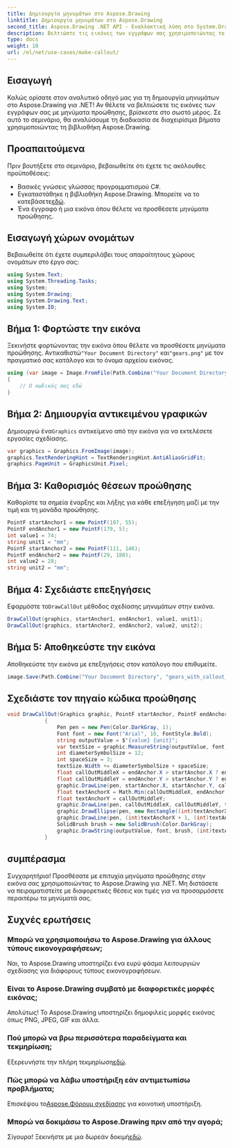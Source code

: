 ```yaml
---
title: Δημιουργία μηνυμάτων στο Aspose.Drawing
linktitle: Δημιουργία μηνυμάτων στο Aspose.Drawing
second_title: Aspose.Drawing .NET API - Εναλλακτική λύση στο System.Drawing.Common
description: Βελτιώστε τις εικόνες των εγγράφων σας χρησιμοποιώντας το Aspose.Drawing για .NET! Μάθετε βήμα προς βήμα πώς να προσθέτετε μηνύματα προώθησης για πιο καθαρά και κατατοπιστικά γραφικά.
type: docs
weight: 10
url: /el/net/use-cases/make-callout/
---
```

## Εισαγωγή
Καλώς ορίσατε στον αναλυτικό οδηγό μας για τη δημιουργία μηνυμάτων στο Aspose.Drawing για .NET! Αν θέλετε να βελτιώσετε τις εικόνες των εγγράφων σας με μηνύματα προώθησης, βρίσκεστε στο σωστό μέρος. Σε αυτό το σεμινάριο, θα αναλύσουμε τη διαδικασία σε διαχειρίσιμα βήματα χρησιμοποιώντας τη βιβλιοθήκη Aspose.Drawing.
## Προαπαιτούμενα
Πριν βουτήξετε στο σεμινάριο, βεβαιωθείτε ότι έχετε τις ακόλουθες προϋποθέσεις:
- Βασικές γνώσεις γλώσσας προγραμματισμού C#.
-  Εγκαταστάθηκε η βιβλιοθήκη Aspose.Drawing. Μπορείτε να το κατεβάσετε[εδώ](https://releases.aspose.com/drawing/net/).
- Ένα έγγραφο ή μια εικόνα όπου θέλετε να προσθέσετε μηνύματα προώθησης.
## Εισαγωγή χώρων ονομάτων
Βεβαιωθείτε ότι έχετε συμπεριλάβει τους απαραίτητους χώρους ονομάτων στο έργο σας:
```csharp
using System.Text;
using System.Threading.Tasks;
using System;
using System.Drawing;
using System.Drawing.Text;
using System.IO;
```
## Βήμα 1: Φορτώστε την εικόνα
 Ξεκινήστε φορτώνοντας την εικόνα όπου θέλετε να προσθέσετε μηνύματα προώθησης. Αντικαθιστώ`"Your Document Directory"` και`"gears.png"` με τον πραγματικό σας κατάλογο και το όνομα αρχείου εικόνας.
```csharp
using (var image = Image.FromFile(Path.Combine("Your Document Directory", "gears.png")))
{
    // Ο κωδικός σας εδώ
}
```
## Βήμα 2: Δημιουργία αντικειμένου γραφικών
 Δημιουργώ ένα`Graphics` αντικείμενο από την εικόνα για να εκτελέσετε εργασίες σχεδίασης.
```csharp
var graphics = Graphics.FromImage(image);
graphics.TextRenderingHint = TextRenderingHint.AntiAliasGridFit;
graphics.PageUnit = GraphicsUnit.Pixel;
```
## Βήμα 3: Καθορισμός θέσεων προώθησης
Καθορίστε τα σημεία έναρξης και λήξης για κάθε επεξήγηση μαζί με την τιμή και τη μονάδα προώθησης.
```csharp
PointF startAnchor1 = new PointF(107, 55);
PointF endAnchor1 = new PointF(179, 5);
int value1 = 74;
string unit1 = "mm";
PointF startAnchor2 = new PointF(111, 146);
PointF endAnchor2 = new PointF(29, 180);
int value2 = 28;
string unit2 = "mm";
```
## Βήμα 4: Σχεδιάστε επεξηγήσεις
 Εφαρμόστε το`DrawCallOut` μέθοδος σχεδίασης μηνυμάτων στην εικόνα.
```csharp
DrawCallOut(graphics, startAnchor1, endAnchor1, value1, unit1);
DrawCallOut(graphics, startAnchor2, endAnchor2, value2, unit2);
```
## Βήμα 5: Αποθηκεύστε την εικόνα
Αποθηκεύστε την εικόνα με επεξηγήσεις στον κατάλογο που επιθυμείτε.
```csharp
image.Save(Path.Combine("Your Document Directory", "gears_with_callout_out.png"));
```
## Σχεδιάστε τον πηγαίο κώδικα προώθησης
```csharp
void DrawCallOut(Graphics graphic, PointF startAnchor, PointF endAnchor, int value, string unit)
            {
                Pen pen = new Pen(Color.DarkGray, 1);
                Font font = new Font("Arial", 10, FontStyle.Bold);
                string outputValue = $"{value} {unit}";
                var textSize = graphic.MeasureString(outputValue, font);
                int diameterSymbolSize = 12;
                int spaceSize = 3;
                textSize.Width += diameterSymbolSize + spaceSize;
                float callOutMiddleX = endAnchor.X > startAnchor.X ? endAnchor.X - textSize.Width : endAnchor.X + textSize.Width;
                float callOutMiddleY = endAnchor.Y > startAnchor.Y ? endAnchor.Y - textSize.Height : endAnchor.Y + textSize.Height;
                graphic.DrawLine(pen, startAnchor.X, startAnchor.Y, callOutMiddleX, callOutMiddleY);
                float textAnchorX = Math.Min(callOutMiddleX, endAnchor.X);
                float textAnchorY = callOutMiddleY;
                graphic.DrawLine(pen, callOutMiddleX, callOutMiddleY, textAnchorX == callOutMiddleX ? textAnchorX + textSize.Width : textAnchorX, callOutMiddleY);
                graphic.DrawEllipse(pen, new Rectangle((int)textAnchorX + spaceSize, (int)(textAnchorY - textSize.Height) + spaceSize, 10, 10));
                graphic.DrawLine(pen, (int)textAnchorX + 1, (int)textAnchorY - 1, (int)textAnchorX + diameterSymbolSize + 2, (int)textAnchorY - diameterSymbolSize - 2);
                SolidBrush brush = new SolidBrush(Color.DarkGray);
                graphic.DrawString(outputValue, font, brush, (int)textAnchorX + diameterSymbolSize + spaceSize, (int)(textAnchorY - textSize.Height));
            }
```
## συμπέρασμα

Συγχαρητήρια! Προσθέσατε με επιτυχία μηνύματα προώθησης στην εικόνα σας χρησιμοποιώντας το Aspose.Drawing για .NET. Μη διστάσετε να πειραματιστείτε με διαφορετικές θέσεις και τιμές για να προσαρμόσετε περαιτέρω τα μηνύματά σας.

## Συχνές ερωτήσεις

### Μπορώ να χρησιμοποιήσω το Aspose.Drawing για άλλους τύπους εικονογραφήσεων;

Ναι, το Aspose.Drawing υποστηρίζει ένα ευρύ φάσμα λειτουργιών σχεδίασης για διάφορους τύπους εικονογραφήσεων.

### Είναι το Aspose.Drawing συμβατό με διαφορετικές μορφές εικόνας;

Απολύτως! Το Aspose.Drawing υποστηρίζει δημοφιλείς μορφές εικόνας όπως PNG, JPEG, GIF και άλλα.

### Πού μπορώ να βρω περισσότερα παραδείγματα και τεκμηρίωση;

 Εξερευνήστε την πλήρη τεκμηρίωση[εδώ](https://reference.aspose.com/drawing/net/).

### Πώς μπορώ να λάβω υποστήριξη εάν αντιμετωπίσω προβλήματα;

 Επισκέψου το[Aspose.Φόρουμ σχεδίασης](https://forum.aspose.com/c/diagram/17) για κοινοτική υποστήριξη.

### Μπορώ να δοκιμάσω το Aspose.Drawing πριν από την αγορά;

 Σίγουρα! Ξεκινήστε με μια δωρεάν δοκιμή[εδώ](https://releases.aspose.com/).